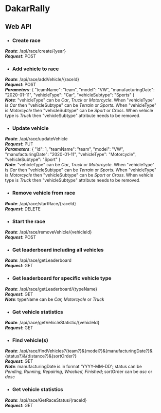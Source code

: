 # DakarRally

## Web API

+ ### Create race
***Route***: /api/race/create/{year}  
***Request***: POST

+ ### Add vehicle to race
***Route***: /api/race/addVehicle/{raceId}  
***Request***: POST  
***Parameters***:
{
    "teamName": "team",
    "model": "VW",
    "manufacturingDate": "2020-01-11",
    "vehicleType": "Car",
    "vehicleSubtype": "Sports"
}  
***Note***: "vehicleType" can be *Car*, *Truck* or *Motorcycle*. When "vehicleType" is *Car* then "vehicleSubtype" can be *Terrain* or *Sports*. When "vehicleType" is *Motorcycle* then "vehicleSubtype" can be *Sport* or *Cross*. When vehicle type is *Truck* then "vehicleSubtype" attribute needs to be removed.

+ ### Update vehicle
***Route***: /api/race/updateVehicle  
***Request***: PUT  
***Parameters***:
{
    "id": 1,
    "teamName": "team",
    "model": "VW",
    "manufacturingDate": "2020-01-11",
    "vehicleType": "Motorcycle",
    "vehicleSubtype": "Sport"
}  
***Note***: "vehicleType" can be *Car*, *Truck* or *Motorcycle*. When "vehicleType" is *Car* then "vehicleSubtype" can be *Terrain* or *Sports*. When "vehicleType" is *Motorcycle* then "vehicleSubtype" can be *Sport* or *Cross*. When vehicle type is *Truck* then "vehicleSubtype" attribute needs to be removed.

+ ### Remove vehicle from race
***Route***: /api/race/startRace/{raceId}  
***Request***: DELETE  


+ ### Start the race
***Route***: /api/race/removeVehicle/{vehicleId}  
***Request***: POST  

+ ### Get leaderboard including all vehicles
***Route***: /api/race/getLeaderboard  
***Request***: GET  

+ ### Get leaderboard for specific vehicle type
***Route***: /api/race/getLeaderboard/{typeName}  
***Request***: GET  
***Note***: typeName can be *Car, Motorcycle* or *Truck*

+ ### Get vehicle statistics
***Route***: /api/race/getVehicleStatistic/{vehicleId}  
***Request***: GET  


+ ### Find vehicle(s)
***Route***: /api/race/findVehicles?{team?}&{model?}&{manufacturingDate?}&{status?}&{distance?}&{sortOrder?}  
***Request***: GET  
***Note***: manufacturingDate is in format 'YYYY-MM-DD'; status can be *Pending, Running, Repairing, Wracked, Finished*; sortOrder can be *asc* or *desc*

+ ### Get vehicle statistics
***Route***: /api/race/GetRaceStatus/{raceId}  
***Request***: GET  
